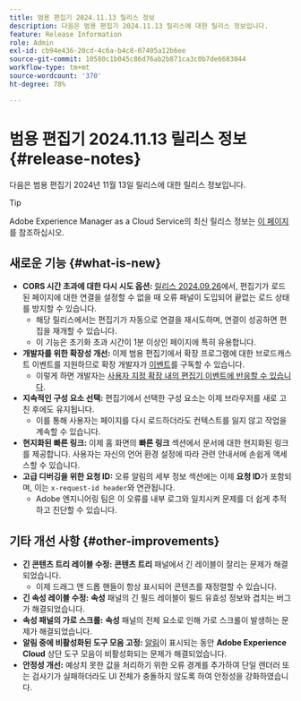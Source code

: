 ```yaml
---
title: 범용 편집기 2024.11.13 릴리스 정보
description: 다음은 범용 편집기 2024.11.13 릴리스에 대한 릴리스 정보입니다.
feature: Release Information
role: Admin
exl-id: cb94e436-20cd-4c6a-b4c8-07405a12b6ee
source-git-commit: 10580c1b045c86d76ab2b871ca3c0b7de6683044
workflow-type: tm+mt
source-wordcount: '370'
ht-degree: 78%

---
```


# 범용 편집기 2024.11.13 릴리스 정보 {#release-notes}

다음은 범용 편집기 2024년 11월 13일 릴리스에 대한 릴리스 정보입니다.

>[!TIP]
>
>Adobe Experience Manager as a Cloud Service의 최신 릴리스 정보는 [이 페이지](/help/release-notes/release-notes-cloud/release-notes-current.md)를 참조하십시오.

## 새로운 기능 {#what-is-new}

* **CORS 시간 초과에 대한 다시 시도 옵션:** [릴리스 2024.09.26](/help/release-notes/universal-editor/2024/2024-09-26.md)에서, 편집기가 로드된 페이지에 대한 연결을 설정할 수 없을 때 오류 패널이 도입되어 끝없는 로드 상태를 방지할 수 있습니다.
   * 해당 릴리스에서는 편집기가 자동으로 연결을 재시도하며, 연결이 성공하면 편집을 재개할 수 있습니다.
   * 이 기능은 초기화 초과 시간이 1분 이상인 페이지에 특히 유용합니다.
* **개발자를 위한 확장성 개선:** 이제 범용 편집기에서 확장 프로그램에 대한 브로드캐스트 이벤트를 지원하므로 확장 개발자가 [이벤트](/help/implementing/universal-editor/events.md)를 구독할 수 있습니다.
   * 이렇게 하면 개발자는 [사용자 지정 확장 내의 편집기 이벤트에 반응할 수 있습니다](/help/implementing/universal-editor/customizing.md#extending).
* **지속적인 구성 요소 선택:** 편집기에서 선택한 구성 요소는 이제 브라우저를 새로 고친 후에도 유지됩니다.
   * 이를 통해 사용자는 페이지를 다시 로드하더라도 컨텍스트를 잃지 않고 작업을 계속할 수 있습니다.
* **현지화된 빠른 링크:** 이제 홈 화면의 **빠른 링크** 섹션에서 문서에 대한 현지화된 링크를 제공합니다. 사용자는 자신의 언어 환경 설정에 따라 관련 안내서에 손쉽게 액세스할 수 있습니다.
* **고급 디버깅을 위한 요청 ID:** 오류 알림의 세부 정보 섹션에는 이제 **요청 ID**&#x200B;가 포함되며, 이는 `x-request-id header`와 연관됩니다.
   * Adobe 엔지니어링 팀은 이 오류를 내부 로그와 일치시켜 문제를 더 쉽게 추적하고 진단할 수 있습니다.

## 기타 개선 사항 {#other-improvements}

* **긴 콘텐츠 트리 레이블 수정:** **콘텐츠 트리** 패널에서 긴 레이블이 잘리는 문제가 해결되었습니다.
   * 이제 드래그 앤 드롭 핸들이 항상 표시되어 콘텐츠를 재정렬할 수 있습니다.
* **긴 속성 레이블 수정:** **속성** 패널의 긴 필드 레이블이 필드 유효성 정보와 겹치는 버그가 해결되었습니다.
* **속성 패널의 가로 스크롤:** **속성** 패널의 전체 요소로 인해 가로 스크롤이 발생하는 문제가 해결되었습니다.
* **알림 중에 비활성화된 도구 모음 고정:** [알림](https://spectrum.adobe.com/page/toast/)이 표시되는 동안 **Adobe Experience Cloud** 상단 도구 모음이 비활성화되는 문제가 해결되었습니다.
* **안정성 개선:** 예상치 못한 값을 처리하기 위한 오류 경계를 추가하여 단일 렌더러 또는 검사기가 실패하더라도 UI 전체가 충돌하지 않도록 하여 안정성을 강화하였습니다.
